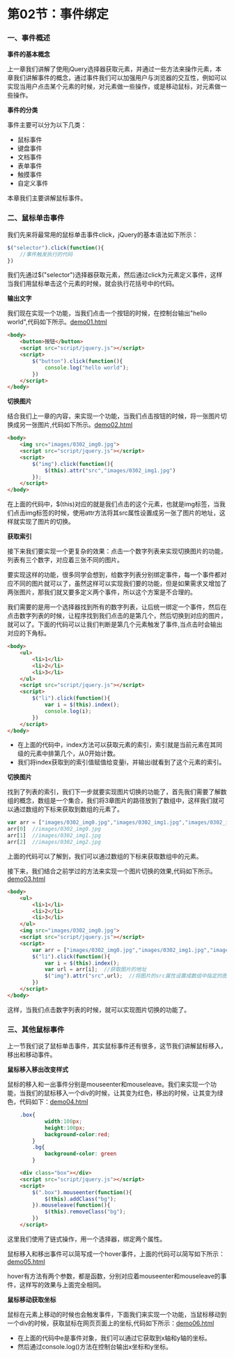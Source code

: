 # 第02节：事件绑定

### 一、事件概述

**事件的基本概念**

上一章我们讲解了使用jQuery选择器获取元素，并通过一些方法来操作元素，本章我们讲解事件的概念，通过事件我们可以加强用户与浏览器的交互性，例如可以实现当用户点击某个元素的时候，对元素做一些操作，或是移动鼠标，对元素做一些操作。

**事件的分类**

事件主要可以分为以下几类：

* 鼠标事件
* 键盘事件
* 文档事件
* 表单事件
* 触摸事件
* 自定义事件

本章我们主要讲解鼠标事件。

### 二、鼠标单击事件

我们先来将最常用的鼠标单击事件click，jQuery的基本语法如下所示：

``` js
$("selector").click(function(){
    //事件触发执行的代码
})
```

我们先通过$("selector")选择器获取元素，然后通过click为元素定义事件，这样当我们用鼠标单击这个元素的时候，就会执行花括号中的代码。

**输出文字**

我们现在实现一个功能，当我们点击一个按钮的时候，在控制台输出"hello world",代码如下所示。[demo01.html](https://github.com/xiaozhoulee/xiaozhou-examples/blob/master/03-jQuery/%E7%AC%AC02%E8%8A%82%EF%BC%9A%E4%BA%8B%E4%BB%B6%E7%BB%91%E5%AE%9A/demo01.html)

``` html
<body>
	<button>按钮</button>
	<script src="script/jquery.js"></script>
	<script>
		$("button").click(function(){
			console.log("hello world");
		})
	</script>
</body>
```

**切换图片**

结合我们上一章的内容，来实现一个功能，当我们点击按钮的时候，将一张图片切换成另一张图片,代码如下所示。[demo02.html](https://github.com/xiaozhoulee/xiaozhou-examples/blob/master/03-jQuery/%E7%AC%AC02%E8%8A%82%EF%BC%9A%E4%BA%8B%E4%BB%B6%E7%BB%91%E5%AE%9A/demo02.html)

``` html
<body>
	<img src="images/0302_img0.jpg">
	<script src="script/jquery.js"></script>
	<script>
		$("img").click(function(){
			$(this).attr("src","images/0302_img1.jpg")
		});
	</script>
</body>
```

 在上面的代码中，$(this)对应的就是我们点击的这个元素，也就是img标签，当我们点击img标签的时候，使用attr方法将其src属性设置成另一张了图片的地址，这样就实现了图片的切换。

**获取索引**

接下来我们要实现一个更复杂的效果：点击一个数字列表来实现切换图片的功能，列表有三个数字，对应着三张不同的图片。

要实现这样的功能，很多同学会想到，给数字列表分别绑定事件，每一个事件都对应不同的图片就可以了，虽然这样可以实现我们要的功能，但是如果需求又增加了两张图片，那我们就又要多定义两个事件，所以这个方案是不合理的。

我们需要的是用一个选择器找到所有的数字列表，让后统一绑定一个事件，然后在点击数字列表的时候，让程序找到我们点击的是第几个，然后切换到对应的图片，就可以了。下面的代码可以让我们判断是第几个元素触发了事件,当点击时会输出对应的下角标。

``` html
<body>
    <ul>
        <li>1</li>
        <li>2</li>
        <li>3</li>
    </ul> 
    <script src="script/jquery.js"></script>
    <script>
        $("li").click(function(){
            var i = $(this).index();
            console.log(i);
        })
    </script>  
</body>
```

* 在上面的代码中，index方法可以获取元素的索引，索引就是当前元素在其同级的元素中排第几个，从0开始计数。
* 我们将index获取到的索引值赋值给变量i，并输出i就看到了这个元素的索引。

**切换图片**

找到了列表的索引，我们下一步就要实现图片切换的功能了，首先我们需要了解数组的概念，数组是一个集合，我们将3章图片的路径放到了数组中，这样我们就可以通过数组的下标来获取到数组的元素了。

``` js
var arr = ["images/0302_img0.jpg","images/0302_img1.jpg","images/0302_img2.jpg"];
arr[0]  //images/0302_img0.jpg
arr[1]  //images/0302_img1.jpg
arr[2]  //images/0302_img2.jpg
```

上面的代码可以了解到，我们可以通过数组的下标来获取数组中的元素。

接下来，我们结合之前学过的方法来实现一个图片切换的效果,代码如下所示。[demo03.html](https://github.com/xiaozhoulee/xiaozhou-examples/blob/master/03-jQuery/%E7%AC%AC02%E8%8A%82%EF%BC%9A%E4%BA%8B%E4%BB%B6%E7%BB%91%E5%AE%9A/demo03.html)

``` html
<body>
    <ul>
        <li>1</li>
        <li>2</li>
        <li>3</li>
    </ul> 
    <img src="images/0302_img0.jpg">
    <script src="script/jquery.js"></script>
    <script>
        var arr = ["images/0302_img0.jpg","images/0302_img1.jpg","images/0302_img2.jpg"];
        $("li").click(function(){
            var i = $(this).index();
            var url = arr[i];  //获取图片的地址
            $("img").attr("src",url);  //将图片的src属性设置成数组中指定的图片地址
        })
    </script>  
</body>
```

这样，当我们点击数字列表的时候，就可以实现图片切换的功能了。


### 三、其他鼠标事件

上一节我们说了鼠标单击事件，其实鼠标事件还有很多，这节我们讲解鼠标移入，移出和移动事件。

**鼠标移入移出改变样式**

鼠标的移入和一出事件分别是mouseenter和mouseleave。我们来实现一个功能，当我们的鼠标移入一个div的时候，让其变为红色，移出的时候，让其变为绿色，代码如下：[demo04.html](https://github.com/xiaozhoulee/xiaozhou-examples/blob/master/03-jQuery/%E7%AC%AC02%E8%8A%82%EF%BC%9A%E4%BA%8B%E4%BB%B6%E7%BB%91%E5%AE%9A/demo04.html)
```css
    .box{
            width:100px;
            height:100px;
            background-color:red;
        }
        .bg{
            background-color: green
        }
```
```html
    <div class="box"></div>
    <script src="script/jquery.js"></script>
    <script>
        $(".box").mouseenter(function(){
            $(this).addClass("bg");
        }).mouseleave(function(){
            $(this).removeClass("bg");
        })
    </script>  
```

这里我们使用了链式操作，用一个选择器，绑定两个属性。

鼠标移入和移出事件可以简写成一个hover事件，上面的代码可以简写如下所示：[demo05.html](https://github.com/xiaozhoulee/xiaozhou-examples/blob/master/03-jQuery/%E7%AC%AC02%E8%8A%82%EF%BC%9A%E4%BA%8B%E4%BB%B6%E7%BB%91%E5%AE%9A/demo05.html)



hover有方法有两个参数，都是函数，分别对应着mouseenter和mouseleave的事件，这样写的效果与上面完全相同。


**鼠标移动获取坐标**

鼠标在元素上移动的时候也会触发事件，下面我们来实现一个功能，当鼠标移动到一个div的时候，获取鼠标在网页页面上的坐标,代码如下所示：[demo06.html](https://github.com/xiaozhoulee/xiaozhou-examples/blob/master/03-jQuery/%E7%AC%AC02%E8%8A%82%EF%BC%9A%E4%BA%8B%E4%BB%B6%E7%BB%91%E5%AE%9A/demo06.html)

* 在上面的代码中e是事件对象，我们可以通过它获取到x轴和y轴的坐标。
* 然后通过console.log()方法在控制台输出x坐标和y坐标。

